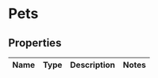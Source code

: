 
# Pets

## Properties
Name | Type | Description | Notes
------------ | ------------- | ------------- | -------------



